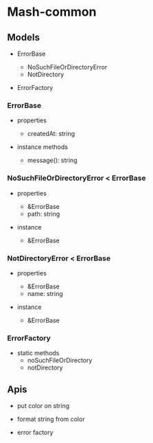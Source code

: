 # Mash-common

## Models

- ErrorBase
  - NoSuchFileOrDirectoryError
  - NotDirectory

- ErrorFactory

### ErrorBase

- properties
  - createdAt: string

- instance methods
  - message(): string


### NoSuchFileOrDirectoryError < ErrorBase

- properties
  - &ErrorBase
  - path: string

- instance
  - &ErrorBase

### NotDirectoryError < ErrorBase

- properties
  - &ErrorBase
  - name: string

- instance
  - &ErrorBase

### ErrorFactory

- static methods
  - noSuchFileOrDirectory
  - notDirectory

## Apis

- put color on string

- format string from color

- error factory
